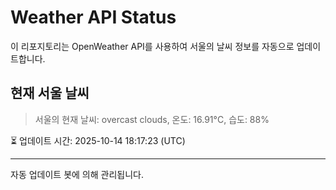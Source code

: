 
# Weather API Status

이 리포지토리는 OpenWeather API를 사용하여 서울의 날씨 정보를 자동으로 업데이트합니다.

## 현재 서울 날씨
> 서울의 현재 날씨: overcast clouds, 온도: 16.91°C, 습도: 88%

⏳ 업데이트 시간: 2025-10-14 18:17:23 (UTC)

---
자동 업데이트 봇에 의해 관리됩니다.
